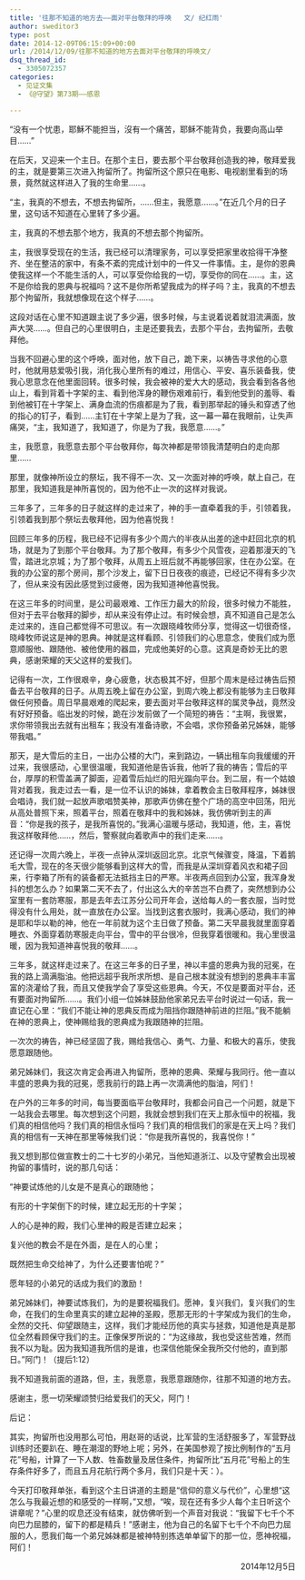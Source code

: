 ```yaml
---
title: '往那不知道的地方去——面对平台敬拜的呼唤   文/ 纪红雨'
author: sweditor3
type: post
date: 2014-12-09T06:15:09+00:00
url: /2014/12/09/往那不知道的地方去面对平台敬拜的呼唤文/
dsq_thread_id:
  - 3305072357
categories:
  - 见证文集
  - 《@守望》第73期——感恩

---
```

“没有一个忧患，耶穌不能担当，沒有一个痛苦，耶稣不能背负，我要向高山举目……”

在后天，又迎来一个主日。在那个主日，要去那个平台敬拜创造我的神，敬拜爱我的主，就是要第三次进入拘留所了。拘留所这个原只在电影、电视剧里看到的场景，竟然就这样进入了我的生命里……。

“主，我真的不想去，不想去拘留所，……但主，我愿意……。”在近几个月的日子里，这句话不知道在心里转了多少遍。

主，我真的不想去那个地方，我真的不想去那个拘留所。

主，我很享受现在的生活，我已经可以清理家务，可以享受把家里收拾得干净整齐、坐在整洁的家中，有条不紊的完成计划中的一件又一件事情。主，是你的恩典使我这样一个不能生活的人，可以享受你给我的一切，享受你的同在……。主，这不是你给我的恩典与祝福吗？这不是你所希望我成为的样子吗？主，我真的不想去那个拘留所，我就想像现在这个样子……。

这段对话在心里不知道跟主说了多少遍，很多时候，与主说着说着就泪流满面，放声大哭……。但自己的心里很明白，主是还要我去，去那个平台，去拘留所，去敬拜他。

当我不回避心里的这个呼唤，面对他，放下自己，跪下来，以祷告寻求他的心意时，他就用慈爱吸引我，消化我心里所有的难过，用信心、平安、喜乐装备我，使我心思意念在他里面回转。很多时候，我会被神的爱大大的感动，我会看到各各他山上，看到背着十字架的主、看到他浑身的鞭伤艰难前行，看到他受到的羞辱、看到他被钉在十字架上、满身血流的伤痕都是为了我，看到那举起的锤头和穿透了他的指心的钉子，看到……主钉在十字架上是为了我，这一幕一幕在我眼前，让失声痛哭，“主，我知道了，我知道了，你是为了我，我愿意……。”

主，我愿意，我愿意去那个平台敬拜你，每次神都是带领我清楚明白的走向那里……
  
那里，就像神所设立的祭坛，我不得不一次、又一次面对神的呼唤，献上自己，在那里，我知道我是神所喜悦的，因为他不止一次的这样对我说。

三年多了，三年多的日子就这样的走过来了，神的手一直牵着我的手，引领着我，引领着我到那个祭坛去敬拜他，因为他喜悦我！

回顾三年多的历程，我已经不记得有多少个周六的半夜从出差的途中赶回北京的机场，就是为了到那个平台敬拜。为了那个敬拜，有多少个风雪夜，迎着那漫天的飞雪，踏进北京城；为了那个敬拜，从周五上班后就不再能够回家，住在办公室。在我的办公室的那个房间，那个沙发上，留下日日夜夜的痕迹，已经记不得有多少次了，但从来没有因此感觉到过疲倦，因为我知道神他喜悦我。

在这三年多的时间里，是公司最艰难、工作压力最大的阶段，很多时候力不能胜，但对于去平台敬拜的脚步，却从来没有停止过。有时候会想，真不知道自己是怎么走过来的，连自己都觉得不可思议。有一次跟晓峰牧师分享，觉得这一切很奇怪，晓峰牧师说这是神的恩典。神就是这样看顾、引领我们的心思意念，使我们成为愿意顺服他、跟随他、被他使用的器皿，完成他美好的心意。这真是奇妙无比的恩典，感谢荣耀的天父这样的爱我们。

记得有一次，工作很艰辛，身心疲惫，状态极其不好，但那个周末是经过祷告后预备去平台敬拜的日子。从周五晚上留在办公室，到周六晚上都没有能够为主日敬拜做任何预备。周日早晨艰难的爬起来，要去面对平台敬拜这样的属灵争战，竟然没有好好预备。临出发的时候，跪在沙发前做了一个简短的祷告：“主啊，我很累，求你带领我出去就有出租车；我没有准备诗歌，不会唱，求你预备弟兄姊妹，能够带我唱。”

那天，是大雪后的主日，一出办公楼的大门，来到路边，一辆出租车向我缓缓的开过来，我很感动，心里很温暖，我知道他是告诉我，他听了我的祷告；雪后的平台，厚厚的积雪盖满了脚面，迎着雪后灿烂的阳光蹋向平台。到二层，有一个姑娘背对着我，我走过去一看，是一位不认识的姊妹，拿着教会主日敬拜程序，姊妹很会唱诗，我们就一起放声歌唱赞美神，那歌声仿佛在整个广场的高空中回荡，阳光从高处普照下来，照着平台，照着在敬拜中的我和姊妹，我仿佛听到主的声音：“你是我的孩子，是我所喜悦的。”我满心温暖与感动，我知道，他，主，喜悦我这样敬拜他……，然后，警察就向着歌声中的我们走来……。

还记得一次周六晚上，半夜一点钟从深圳返回北京。北京气候骤变，降温，下着鹅毛大雪，现在的冬天很少能够看到这样大的雪，而我是从深圳穿着风衣和裙子回来，行李箱了所有的装备都无法抵挡主日的严寒。半夜两点回到办公室，我浑身发抖的想怎么办？如果第二天不去了，付出这么大的辛苦岂不白费了，突然想到办公室里有一套防寒服，那是去年去江苏分公司开年会，送给每人的一套衣服，当时觉得没有什么用处，就一直放在办公室。当找到这套衣服时，我满心感动，我们的神是耶和华以勒的神，他在一年前就为这个主日做了预备。第二天早晨我就里面穿着睡衣、外面穿着防寒服走向平台，雪中的平台很冷，但我穿着很暖和。我心里很温暖，因为我知道神喜悦我的敬拜……。

三年多，就这样走过来了。在这三年多的日子里，神以丰盛的恩典为我的冠冕，在我的路上滴满脂油。他把远超乎我所求所想、是自己根本就没有想到的恩典丰丰富富的浇灌给了我，而且又使我学会了享受这些恩典。今天，不仅是要面对平台，还有要面对拘留所……。我们小组一位姊妹鼓励他家弟兄去平台时说过一句话，我一直记在心里：“我们不能让神的恩典反而成为阻挡你跟随神前进的拦阻。”我不能躺在神的恩典上，使神赐给我的恩典成为我跟随神的拦阻。

一次次的祷告，神已经坚固了我，赐给我信心、勇气、力量、和极大的喜乐，使我愿意跟随他。

弟兄姊妹们，我这次肯定会再进入拘留所，愿神的恩典、荣耀与我同行。他一直以丰盛的恩典为我的冠冕，愿我前行的路上再一次滴满他的脂油，阿们！

在户外的三年多的时间，每当要面临平台敬拜时，我都会问自己一个问题，就是下一站我会去哪里。每次想到这个问题，我就会想到我们在天上那永恒中的祝福，我们真的相信他吗？我们真的相信永恒吗？我们真的相信我们的家是在天上吗？我们真的相信有一天神在那里等候我们说：“你是我所喜悦的，我喜悦你！”

我又想到那位做宣教士的二十七岁的小弟兄，当他知道浙江、以及守望教会出现被拘留的事情时，说的那几句话：

“神要试炼他的儿女是不是真心的跟随他；
  
有形的十字架倒下的时候，建立起无形的十字架；
  
人的心是神的殿，我们心里神的殿是否建立起来；
  
复兴他的教会不是在外面，是在人的心里；
  
既然把生命交给神了，为什么还要害怕呢？”

愿年轻的小弟兄的话成为我们的激励！

弟兄姊妹们，神要试炼我们，为的是要祝福我们。愿神，复兴我们，复兴我们的生命，在我们的生命里真实的建立起神的圣殿，愿那无形的十字架成为我们的生命，全然的交托、仰望跟随主，这样，我们才能经历他的真实与拯救，知道他是真是那位全然看顾保守我们的主。正像保罗所说的：“为这缘故，我也受这些苦难，然而我不以为耻。因为我知道我所信的是谁，也深信他能保全我所交付他的，直到那日。”阿门！（提后1:12）

我不知道我前面的道路，但，主，我愿意，我愿意跟随你，往那不知道的地方去。

感谢主，愿一切荣耀颂赞归给爱我们的天父，阿门！

后记：

其实，拘留所也没用那么可怕，用赵哥的话说，比军营的生活舒服多了，军营野战训练时还要趴在、睡在潮湿的野地上呢；另外，在美国参观了按比例制作的“五月花”号船，计算了一下人数、牲畜数量及居住条件，拘留所比“五月花”号船上的生存条件好多了，而且五月花航行两个多月，我们只是十天：）。

今天打印敬拜单张，看到这个主日讲道的主题是“信仰的意义与代价”，心里想“这怎么与我最近想的和感受的一样啊，”又想，“唉，现在还有多少人每个主日听这个讲章呢？”心里的叹息还没有结束，就仿佛听到一个声音对我说：“我留下七千个不向巴力屈膝的，留下的都是精兵！”感谢主，他为自己的名留下七千个不向巴力屈服的人，愿我们每一个弟兄姊妹都是被神特别拣选单单留下的那一位，愿神祝福，阿们！

<p style="text-align: right;">
  2014年12月5日
</p>